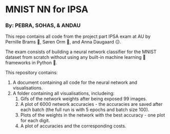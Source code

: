 # MNIST NN for IPSA 
### By: PEBRA, SOHAS, & ANDAU
This repo contains all code from the project part IPSA exam at AU by Pernille Brams &#129312;, Søren Orm &#128591;, and Anna Daugaard &#128528;. 

The exam consists of building a neural network classifier for the MNIST dataset from scratch without using any built-in machine learning &#129302; frameworks in Python &#128013;.

This repository contains:
1. A document containing all code for the neural network and visualisations.
2. A folder containing all visualisations, includeing:
      1. Gifs of the network weights after being exposed 99 images.
      2. A plot of 6000 network accuracies - the accuracies are saved after each batch (the full run is with 5 epochs and batch size 100).
      3. Plots of the weights in the network with the best accuracy - one plot for each digit.
      4. A plot of accuracies and the corresponding costs.
